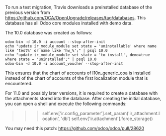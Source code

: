 To run a test migration, Travis downloads a preinstalled database of the previous version from https://github.com/OCA/OpenUpgrade/releases/tag/databases. This database has all Odoo core modules installed with demo data.

The 10.0 database was created as follows:
```
odoo-bin -d 10.0 -i account --stop-after-init
echo "update ir_module_module set state = 'uninstallable' where name like 'test%' or name like 'hw_%';" | psql 10.0
echo "update ir_module_module set state = 'to install', demo=true where state = 'uninstalled';" | psql 10.0
odoo-bin -d 10.0 -i account_voucher --stop-after-init
```
This ensures that the chart of accounts of l10n_generic_coa is installed instead of the chart of accounts of the first localization module that is encountered.

For 11.0 and possibly later versions, it is required to create a database with the attachments stored into the database. After creating the initial database, you can open a shell and execute the following commands:

>>> self.env['ir.config_parameter'].set_param('ir_attachment.location', 'db')
>>> self.env['ir.attachment'].force_storage()

You may need this patch: https://github.com/odoo/odoo/pull/28620
